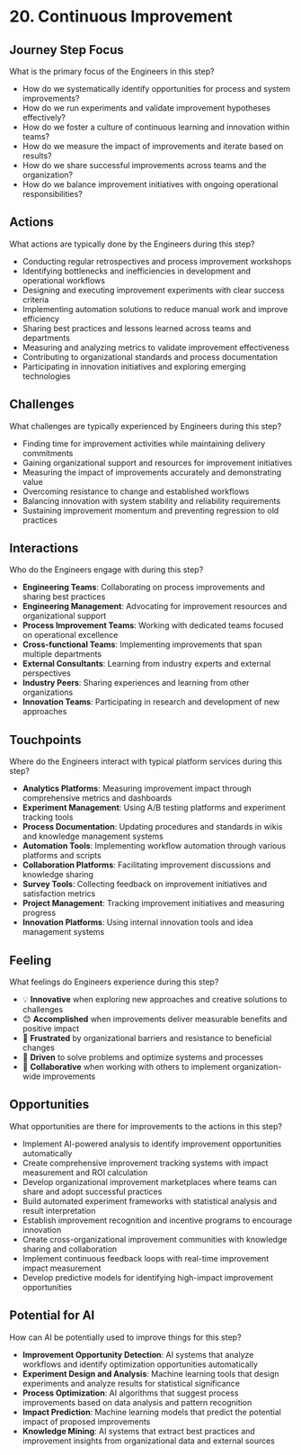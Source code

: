 # 20. Continuous Improvement

## Journey Step Focus

What is the primary focus of the Engineers in this step?

- How do we systematically identify opportunities for process and system improvements?
- How do we run experiments and validate improvement hypotheses effectively?
- How do we foster a culture of continuous learning and innovation within teams?
- How do we measure the impact of improvements and iterate based on results?
- How do we share successful improvements across teams and the organization?
- How do we balance improvement initiatives with ongoing operational responsibilities?

## Actions

What actions are typically done by the Engineers during this step?

- Conducting regular retrospectives and process improvement workshops
- Identifying bottlenecks and inefficiencies in development and operational workflows
- Designing and executing improvement experiments with clear success criteria
- Implementing automation solutions to reduce manual work and improve efficiency
- Sharing best practices and lessons learned across teams and departments
- Measuring and analyzing metrics to validate improvement effectiveness
- Contributing to organizational standards and process documentation
- Participating in innovation initiatives and exploring emerging technologies

## Challenges

What challenges are typically experienced by Engineers during this step?

- Finding time for improvement activities while maintaining delivery commitments
- Gaining organizational support and resources for improvement initiatives
- Measuring the impact of improvements accurately and demonstrating value
- Overcoming resistance to change and established workflows
- Balancing innovation with system stability and reliability requirements
- Sustaining improvement momentum and preventing regression to old practices

## Interactions

Who do the Engineers engage with during this step?

- **Engineering Teams**: Collaborating on process improvements and sharing best practices
- **Engineering Management**: Advocating for improvement resources and organizational support
- **Process Improvement Teams**: Working with dedicated teams focused on operational excellence
- **Cross-functional Teams**: Implementing improvements that span multiple departments
- **External Consultants**: Learning from industry experts and external perspectives
- **Industry Peers**: Sharing experiences and learning from other organizations
- **Innovation Teams**: Participating in research and development of new approaches

## Touchpoints

Where do the Engineers interact with typical platform services during this step?

- **Analytics Platforms**: Measuring improvement impact through comprehensive metrics and dashboards
- **Experiment Management**: Using A/B testing platforms and experiment tracking tools
- **Process Documentation**: Updating procedures and standards in wikis and knowledge management systems
- **Automation Tools**: Implementing workflow automation through various platforms and scripts
- **Collaboration Platforms**: Facilitating improvement discussions and knowledge sharing
- **Survey Tools**: Collecting feedback on improvement initiatives and satisfaction metrics
- **Project Management**: Tracking improvement initiatives and measuring progress
- **Innovation Platforms**: Using internal innovation tools and idea management systems

## Feeling

What feelings do Engineers experience during this step?

- 💡 **Innovative** when exploring new approaches and creative solutions to challenges
- 😊 **Accomplished** when improvements deliver measurable benefits and positive impact
- 😤 **Frustrated** by organizational barriers and resistance to beneficial changes
- 🎯 **Driven** to solve problems and optimize systems and processes
- 🤝 **Collaborative** when working with others to implement organization-wide improvements

## Opportunities

What opportunities are there for improvements to the actions in this step?

- Implement AI-powered analysis to identify improvement opportunities automatically
- Create comprehensive improvement tracking systems with impact measurement and ROI calculation
- Develop organizational improvement marketplaces where teams can share and adopt successful practices
- Build automated experiment frameworks with statistical analysis and result interpretation
- Establish improvement recognition and incentive programs to encourage innovation
- Create cross-organizational improvement communities with knowledge sharing and collaboration
- Implement continuous feedback loops with real-time improvement impact measurement
- Develop predictive models for identifying high-impact improvement opportunities

## Potential for AI

How can AI be potentially used to improve things for this step?

- **Improvement Opportunity Detection**: AI systems that analyze workflows and identify optimization opportunities automatically
- **Experiment Design and Analysis**: Machine learning tools that design experiments and analyze results for statistical significance
- **Process Optimization**: AI algorithms that suggest process improvements based on data analysis and pattern recognition
- **Impact Prediction**: Machine learning models that predict the potential impact of proposed improvements
- **Knowledge Mining**: AI systems that extract best practices and improvement insights from organizational data and external sources

